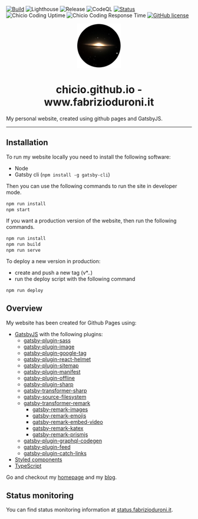 [![Build](https://github.com/chicio/chicio.github.io/actions/workflows/build.yml/badge.svg)](https://github.com/chicio/chicio.github.io/actions/workflows/build.yml)
![Lighthouse](https://github.com/chicio/chicio.github.io/workflows/Lighthouse/badge.svg)
![Release](https://github.com/chicio/chicio.github.io/workflows/Release/badge.svg)
![CodeQL](https://github.com/chicio/chicio.github.io/workflows/CodeQL/badge.svg)
[![Status](https://img.shields.io/badge/Status-Upptime-success)](https://status.fabrizioduroni.it)
![Chicio Coding Uptime](https://img.shields.io/endpoint?label=Chicio%20Coding%20Uptime&url=https%3A%2F%2Fraw.githubusercontent.com%2Fchicio%2Fchicio.status.github.io%2Fmaster%2Fapi%2Fchicio-coding-blog%2Fuptime.json)
![Chicio Coding Response Time](https://img.shields.io/endpoint?label=Chicio%20Coding%20Response%20Time&url=https%3A%2F%2Fraw.githubusercontent.com%2Fchicio%2Fchicio.status.github.io%2Fmaster%2Fapi%2Fchicio-coding-blog%2Fresponse-time.json)
[![GitHub license](https://img.shields.io/badge/license-MIT-blue.svg)](https://github.com/chicio/chicio.github.io/blob/master/LICENSE.md)

<p align="center">
  <a href="https://www.fabrizioduroni.it">
    <img alt="Fabrizio Duroni" src="https://github.com/chicio/chicio.github.io/blob/source/src/images/icon.png?raw=true" width="120" />
  </a>
</p>
<h1 align="center">
  chicio.github.io - www.fabrizioduroni.it
</h1>

My personal website, created using github pages and GatsbyJS.

***

## Installation

To run my website locally you need to install the following software:

- Node
- Gatsby cli (`npm install -g gatsby-cli`)

Then you can use the following commands to run the site in developer mode.

```shell
npm run install
npm start
```

If you want a production version of the website, then run the following commands.

```shell
npm run install
npm run build
npm run serve
```

To deploy a new version in production:

* create and push a new tag (v*.*.*)
* run the deploy script with the following command

```shell
npm run deploy
```

## Overview

My website has been created for Github Pages using:


* [GatsbyJS](https://www.gatsbyjs.com/) with the following plugins:
    * [gatsby-plugin-sass](https://www.gatsbyjs.com/plugins/gatsby-plugin-sass/)
    * [gatsby-plugin-image](https://www.gatsbyjs.com/docs/reference/built-in-components/gatsby-plugin-image/)
    * [gatsby-plugin-google-tag](https://www.gatsbyjs.com/plugins/gatsby-plugin-google-gtag/)
    * [gatsby-plugin-react-helmet](https://www.gatsbyjs.com/plugins/gatsby-plugin-react-helmet/)
    * [gatsby-plugin-sitemap](https://www.gatsbyjs.com/plugins/gatsby-plugin-sitemap/)
    * [gatsby-plugin-manifest](https://www.gatsbyjs.com/plugins/gatsby-plugin-manifest/)
    * [gatsby-plugin-offline](https://www.gatsbyjs.com/plugins/gatsby-plugin-offline/)
    * [gatsby-plugin-sharp](https://www.gatsbyjs.com/plugins/gatsby-plugin-sharp/)
    * [gatsby-transformer-sharp](https://www.gatsbyjs.com/plugins/gatsby-transformer-sharp/)
    * [gatsby-source-filesystem](https://www.gatsbyjs.com/plugins/gatsby-source-filesystem/)
    * [gatsby-transformer-remark](https://www.gatsbyjs.com/plugins/gatsby-transformer-remark/)
        * [gatsby-remark-images](https://www.gatsbyjs.com/plugins/gatsby-remark-images/)
        * [gatsby-remark-emojis](https://www.gatsbyjs.com/plugins/gatsby-remark-emojis/)
        * [gatsby-remark-embed-video](https://www.gatsbyjs.com/plugins/gatsby-remark-embed-video/)
        * [gatsby-remark-katex](https://www.gatsbyjs.com/plugins/gatsby-remark-katex/)
        * [gatsby-remark-prismjs](https://www.gatsbyjs.com/plugins/gatsby-remark-prismjs/)
    * [gatsby-plugin-graphql-codegen](https://www.gatsbyjs.com/plugins/gatsby-plugin-graphql-codegen/)
    * [gatsby-plugin-feed](https://www.gatsbyjs.com/plugins/gatsby-plugin-feed/)
    * [gatsby-plugin-catch-links](https://www.gatsbyjs.com/plugins/gatsby-plugin-catch-links/)
* [Styled components](https://styled-components.com)
* [TypeScript](https://www.typescriptlang.org) 

Go and checkout my [homepage](https://www.fabrizioduroni.it "homepage") and my [blog](https://www.fabrizioduroni.it/blog/ "blog").

## Status monitoring

You can find status monitoring information at [status.fabrizioduroni.it](https://status.fabrizioduroni.it).
